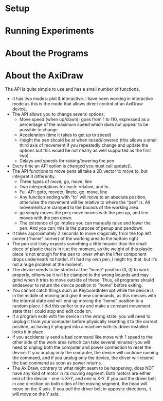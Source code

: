 # Setup

# Running Experiments

# About the Programs

# About the AxiDraw
The API is quite simple to use and has a small number of functions.
- It has two modes: plot & interactive. I have been working in interactive mode as this is the mode that allows direct control of an AxiDraw device.
- The API allows you to change several options:
    - Move speed (when up/down); goes from 1 to 110, expressed as a percentage of the maximum speed which does not appear to be possible to change
    - Acceleration (time it takes to get up to speed)
    - Height the pen should be at when raised/lowered (this allows a small third axis of movement if you repeatedly change and update the options but this would be not nearly as well supported as the first two)
    - Delays and speeds for raising/lowering the pen
- Every time an API option is changed you must call update().
- The API functions to move pens all take a 2D vector to move to, but interpret it differently.
    - Three types of move; go, move, line
    - Two interpretations for each: relative, and to.
    - Full API: goto, moveto, lineto, go, move, line
    - Any function ending with “to” will move to an absolute position, otherwise the movement will be relative to where the “pen” is. All movements are clamped to the bounds of the working area.
    - go simply moves the pen; move moves with the pen up, and line moves with the pen down.
    - The existence of go implies you can manually raise and lower the pen. And you can; this is the purpose of penup and pendown.
- It takes approximately 2 seconds to move diagonally from the top left corner (“home” corner) of the working area to the bottom right
- The pen slot likely expects something a little heavier than the small piece of plastic that is in it at the moment, as the weight of this plastic piece is not enough for the pen to lower when the lifter component drops underneath its holder. If I had my own pen, I might try that, but it’s not a huge problem at the moment.
- The device needs to be started at the “home” position (0, 0) to work properly, otherwise it will be clamped to the wrong bounds and may grind when it tries to move outside of these. Thus, all programs should endeavour to return the device position to “home” before exiting.
- You cannot catch things such as KeyboardInterrupt while the device is in the middle of moving and give it new commands, as this messes with the internal state and will end up moving the “home” position to a random place. I did this earlier to try and make a constant movement state that I could stop and edit code on.
- If a program exits with the device in the wrong state, you will need to unplug it from your computer before physically resetting it to the correct position, as having it plugged into a machine with its driver installed locks it in place.
- If you accidentally send a bad command like move with 1 speed to the other side of the work area (which can take several minutes) you will need to unplug both the computer and power connection to reset the device. If you unplug only the computer, the device will continue running the command, and if you unplug only the device, the driver will resend the bad command as soon as power returns.
- The AxiDraw, contrary to what might seem to be happening, does NOT have any kind of motor in its moving segment. Both motors are either end of the device - one is X+Y, and one is X-Y. If you pull the driver belt in one direction on both sides of the moving segment, the head will move on the X axis. If you pull the driver belt in opposite directions, it will move on the Y axis.
